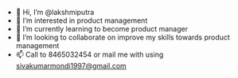 - 👋 Hi, I’m @lakshmiputra
- 👀 I’m interested in product management
- 🌱 I’m currently learning to become product manager
- 💞️ I’m looking to collaborate on improve my skills towards product management
- 📫 Call to 8465032454 or mail me with using sivakumarmondi1997@gmail.com

<!---
lakshmiputra/lakshmiputra is a ✨ special ✨ repository because its `README.md` (this file) appears on your GitHub profile.
You can click the Preview link to take a look at your changes.
--->
